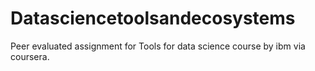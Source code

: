 # Datasciencetoolsandecosystems
Peer evaluated assignment for Tools for data science course by ibm via coursera.
